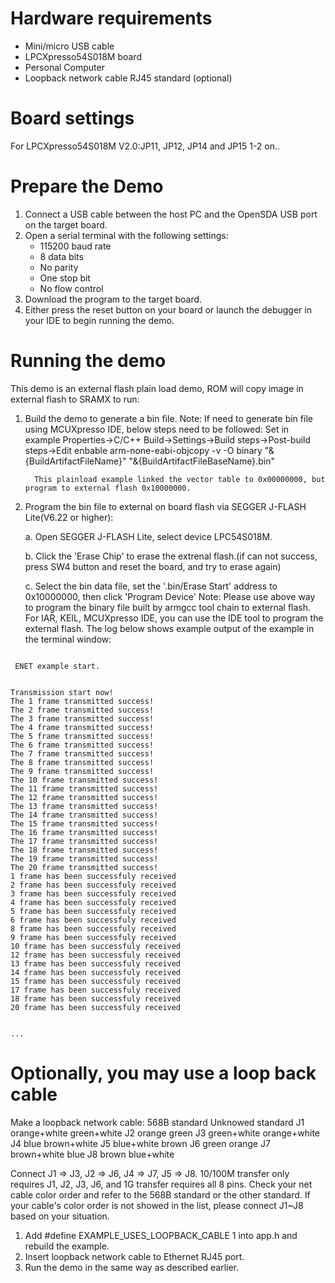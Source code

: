 Hardware requirements
=====================
- Mini/micro USB cable
- LPCXpresso54S018M board
- Personal Computer
- Loopback network cable RJ45 standard (optional)

Board settings
============
For LPCXpresso54S018M V2.0:JP11, JP12, JP14 and JP15 1-2 on..

Prepare the Demo
===============
1.  Connect a USB cable between the host PC and the OpenSDA USB port on the target board.
2.  Open a serial terminal with the following settings:
    - 115200 baud rate
    - 8 data bits
    - No parity
    - One stop bit
    - No flow control
3.  Download the program to the target board.
4.  Either press the reset button on your board or launch the debugger in your IDE to begin running the demo.

Running the demo
================
This demo is an external flash plain load demo, ROM will copy image in external flash to SRAMX to run:
1. Build the demo to generate a bin file.
   Note: If need to generate bin file using MCUXpresso IDE, below steps need to be followed:
         Set in example Properties->C/C++ Build->Settings->Build steps->Post-build steps->Edit
         enbable arm-none-eabi-objcopy -v -O binary "&{BuildArtifactFileName}" "&{BuildArtifactFileBaseName}.bin"

         This plainload example linked the vector table to 0x00000000, but program to external flash 0x10000000.

2. Program the bin file to external on board flash via SEGGER J-FLASH Lite(V6.22 or higher):

   a. Open SEGGER J-FLASH Lite, select device LPC54S018M.

   b. Click the 'Erase Chip' to erase the extrenal flash.(if can not success, press SW4 button and reset the board, and try to erase again)

   c. Select the bin data file, set the '.bin/Erase Start' address to 0x10000000, then click 'Program Device'
Note: Please use above way to program the binary file built by armgcc tool chain to external flash.
      For IAR, KEIL, MCUXpresso IDE, you can use the IDE tool to program the external flash.
The log below shows example output of the example in the terminal window:
~~~~~~~~~~~~~~~~~~~~~~~~~~~~~~~~~~~

 ENET example start.


Transmission start now!
The 1 frame transmitted success!
The 2 frame transmitted success!
The 3 frame transmitted success!
The 4 frame transmitted success!
The 5 frame transmitted success!
The 6 frame transmitted success!
The 7 frame transmitted success!
The 8 frame transmitted success!
The 9 frame transmitted success!
The 10 frame transmitted success!
The 11 frame transmitted success!
The 12 frame transmitted success!
The 13 frame transmitted success!
The 14 frame transmitted success!
The 15 frame transmitted success!
The 16 frame transmitted success!
The 17 frame transmitted success!
The 18 frame transmitted success!
The 19 frame transmitted success!
The 20 frame transmitted success!
1 frame has been successfuly received
2 frame has been successfuly received
3 frame has been successfuly received
4 frame has been successfuly received
5 frame has been successfuly received
6 frame has been successfuly received
8 frame has been successfuly received
9 frame has been successfuly received
10 frame has been successfuly received
12 frame has been successfuly received
13 frame has been successfuly received
14 frame has been successfuly received
15 frame has been successfuly received
17 frame has been successfuly received
18 frame has been successfuly received
20 frame has been successfuly received


...

~~~~~~~~~~~~~~~~~~~~~~~~~~~~~~~~~~~

Optionally, you may use a loop back cable
====================================
Make a loopback network cable:
      568B standard 	 Unknowed standard
J1    orange+white       green+white
J2    orange             green
J3    green+white        orange+white
J4    blue               brown+white
J5    blue+white         brown
J6    green              orange
J7    brown+white        blue
J8    brown              blue+white

Connect J1 => J3, J2 => J6, J4 => J7, J5 => J8. 10/100M transfer only requires J1, J2, J3, J6, and 1G transfer requires all 8 pins.
Check your net cable color order and refer to the 568B standard or the other standard. If your cable's color order is not showed in the list,
please connect J1~J8 based on your situation.

1.  Add #define EXAMPLE_USES_LOOPBACK_CABLE 1  into app.h and rebuild the example.
2.  Insert loopback network cable to Ethernet RJ45 port.
3.  Run the demo in the same way as described earlier.